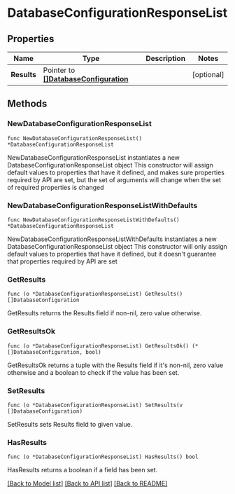 # DatabaseConfigurationResponseList

## Properties

Name | Type | Description | Notes
------------ | ------------- | ------------- | -------------
**Results** | Pointer to [**[]DatabaseConfiguration**](DatabaseConfiguration.md) |  | [optional] 

## Methods

### NewDatabaseConfigurationResponseList

`func NewDatabaseConfigurationResponseList() *DatabaseConfigurationResponseList`

NewDatabaseConfigurationResponseList instantiates a new DatabaseConfigurationResponseList object
This constructor will assign default values to properties that have it defined,
and makes sure properties required by API are set, but the set of arguments
will change when the set of required properties is changed

### NewDatabaseConfigurationResponseListWithDefaults

`func NewDatabaseConfigurationResponseListWithDefaults() *DatabaseConfigurationResponseList`

NewDatabaseConfigurationResponseListWithDefaults instantiates a new DatabaseConfigurationResponseList object
This constructor will only assign default values to properties that have it defined,
but it doesn't guarantee that properties required by API are set

### GetResults

`func (o *DatabaseConfigurationResponseList) GetResults() []DatabaseConfiguration`

GetResults returns the Results field if non-nil, zero value otherwise.

### GetResultsOk

`func (o *DatabaseConfigurationResponseList) GetResultsOk() (*[]DatabaseConfiguration, bool)`

GetResultsOk returns a tuple with the Results field if it's non-nil, zero value otherwise
and a boolean to check if the value has been set.

### SetResults

`func (o *DatabaseConfigurationResponseList) SetResults(v []DatabaseConfiguration)`

SetResults sets Results field to given value.

### HasResults

`func (o *DatabaseConfigurationResponseList) HasResults() bool`

HasResults returns a boolean if a field has been set.


[[Back to Model list]](../README.md#documentation-for-models) [[Back to API list]](../README.md#documentation-for-api-endpoints) [[Back to README]](../README.md)


